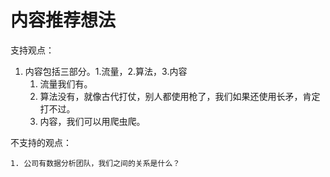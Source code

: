 # 内容推荐想法

支持观点：

1. 内容包括三部分。1.流量，2.算法，3.内容
   1. 流量我们有。
   2. 算法没有，就像古代打仗，别人都使用枪了，我们如果还使用长矛，肯定打不过。
   3. 内容，我们可以用爬虫爬。



不支持的观点：

   	1. 公司有数据分析团队，我们之间的关系是什么？

